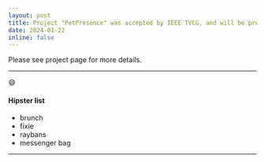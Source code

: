 ```yaml
---
layout: post
title: Project "PetPresence" was accepted by IEEE TVCG, and will be presented in IEEE VR 2024!
date: 2024-01-22
inline: false
---
```


Please see project page for more details.

---

:smile:

#### Hipster list

<ul>
    <li>brunch</li>
    <li>fixie</li>
    <li>raybans</li>
    <li>messenger bag</li>
</ul>

---
